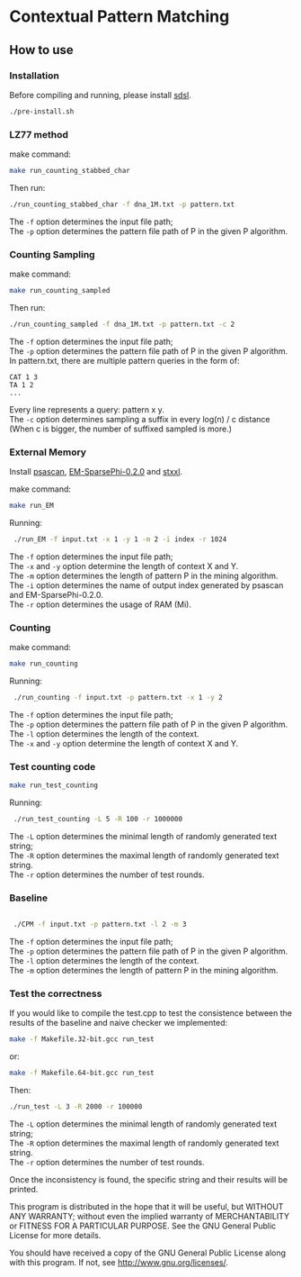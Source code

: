 Contextual Pattern Matching
===

How to use
----------

### Installation


Before compiling and running, please install [sdsl](https://github.com/simongog/sdsl-lite/tree/master).
```bash
./pre-install.sh
```
### LZ77 method

make command:
```bash
make run_counting_stabbed_char
```
Then run:
```bash
./run_counting_stabbed_char -f dna_1M.txt -p pattern.txt
```
The `-f` option determines the input file path;   
The `-p` option determines the pattern file path of P in the given P algorithm.  





### Counting Sampling

make command:
```bash
make run_counting_sampled
```
Then run:
```bash
./run_counting_sampled -f dna_1M.txt -p pattern.txt -c 2
```
The `-f` option determines the input file path;   
The `-p` option determines the pattern file path of P in the given P algorithm.  
In pattern.txt, there are multiple pattern queries in the form of:
```
CAT 1 3
TA 1 2
...
```
Every line represents a query: pattern x y.  
The `-c` option determines sampling a suffix in every log(n) / c distance (When c is bigger, the number of suffixed sampled is more.)

### External Memory

Install  [psascan](https://www.cs.helsinki.fi/group/pads/LCPscan.html), [EM-SparsePhi-0.2.0](https://www.cs.helsinki.fi/group/pads/better_em_laca.html) and [stxxl](https://stxxl.org/tags/1.4.1/index.html).


make command:
```bash
make run_EM
```
Running:
```bash
 ./run_EM -f input.txt -x 1 -y 1 -m 2 -i index -r 1024
```
The `-f` option determines the input file path;  
The `-x` and `-y` option determine the length of context X and Y.  
The `-m` option determines the length of pattern P in the mining algorithm.  
The `-i` option determines the name of output index generated by psascan and EM-SparsePhi-0.2.0.  
The `-r` option determines the usage of RAM (Mi).  


### Counting
make command:
```bash
make run_counting
```
Running:
```bash
 ./run_counting -f input.txt -p pattern.txt -x 1 -y 2
```
The `-f` option determines the input file path;   
The `-p` option determines the pattern file path of P in the given P algorithm.  
The `-l` option determines the length of the context.  
The `-x` and `-y` option determine the length of context X and Y.    


### Test counting code
```bash
make run_test_counting
```
Running:
```bash
 ./run_test_counting -L 5 -R 100 -r 1000000
```
The `-L` option determines the minimal length of randomly generated text string;  
The `-R` option determines the maximal length of randomly generated text string.  
The `-r` option determines the number of test rounds.  


### Baseline

```bash

 ./CPM -f input.txt -p pattern.txt -l 2 -m 3
```
The `-f` option determines the input file path;   
The `-p` option determines the pattern file path of P in the given P algorithm.  
The `-l` option determines the length of the context.  
The `-m` option determines the length of pattern P in the mining algorithm.  




### Test the correctness
If you would like to compile the test.cpp to test the consistence between the results of the baseline and naive checker we implemented:
```bash
make -f Makefile.32-bit.gcc run_test
```
or:
```bash
make -f Makefile.64-bit.gcc run_test
```
Then:
```bash
./run_test -L 3 -R 2000 -r 100000

```
The `-L` option determines the minimal length of randomly generated text string;  
The `-R` option determines the maximal length of randomly generated text string.  
The `-r` option determines the number of test rounds.  



Once the inconsistency is found, the specific string and their results will be printed.


This program is distributed in the hope that it will be useful, but WITHOUT ANY WARRANTY; without even the implied warranty of
MERCHANTABILITY or FITNESS FOR A PARTICULAR PURPOSE.  See the GNU General Public License for more details.

You should have received a copy of the GNU General Public License along with this program.  If not, see <http://www.gnu.org/licenses/>.